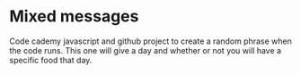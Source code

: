 # Mixed messages

Code cademy javascript and github project to create a random phrase when the code runs. This one will give a day and whether or not you will have a specific food that day.